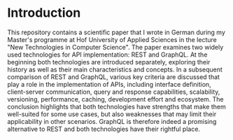 # Introduction
This repository contains a scientific paper that I wrote in German during my Master's programme at Hof University of Applied Sciences in the lecture "New Technologies in Computer Science". The paper examines two widely used technologies for API implementation: REST and GraphQL. At the beginning both technologies are introduced separately, exploring their history as well as their main characteristics and concepts. In a subsequent comparison of REST and GraphQL, various key criteria are discussed that play a role in the implementation of APIs, including interface definition, client-server communication, query and response capabilities, scalability, versioning, performance, caching, development effort and ecosystem. The conclusion highlights that both technologies have strengths that make them well-suited for some use cases, but also weaknesses that may limit their applicability in other scenarios. GraphQL is therefore indeed a promising alternative to REST and both technologies have their rightful place.

